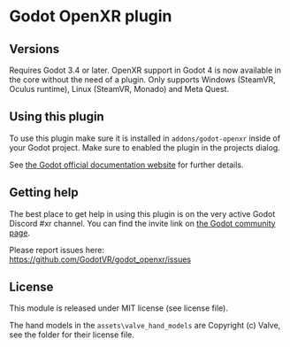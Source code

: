 # Godot OpenXR plugin

## Versions

Requires Godot 3.4 or later. OpenXR support in Godot 4 is now available in the core without the need of a plugin.
Only supports Windows (SteamVR, Oculus runtime), Linux (SteamVR, Monado) and Meta Quest.

## Using this plugin
To use this plugin make sure it is installed in `addons/godot-openxr` inside of your Godot project. Make sure to enabled the plugin in the projects dialog.

See [the Godot official documentation website](https://docs.godotengine.org/en/stable/tutorials/vr/openxr/index.html) for further details.

## Getting help
The best place to get help in using this plugin is on the very active Godot Discord #xr channel. You can find the invite link on [the Godot community page](https://godotengine.org/community).

Please report issues here: https://github.com/GodotVR/godot_openxr/issues

## License

This module is released under MIT license (see license file).

The hand models in the `assets\valve_hand_models` are Copyright (c) Valve, see the folder for their license file.
